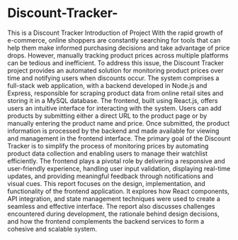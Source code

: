# Discount-Tracker-
This is a Discount Tracker 
Introduction of Project
With the rapid growth of e-commerce, online shoppers are constantly searching for tools that can help them make informed purchasing decisions and take advantage of price drops. However, manually tracking product prices across multiple platforms can be tedious and inefficient. To address this issue, the Discount Tracker project provides an automated solution for monitoring product prices over time and notifying users when discounts occur.
The system comprises a full-stack web application, with a backend developed in Node.js and Express, responsible for scraping product data from online retail sites and storing it in a MySQL database. The frontend, built using React.js, offers users an intuitive interface for interacting with the system. Users can add products by submitting either a direct URL to the product page or by manually entering the product name and price. Once submitted, the product information is processed by the backend and made available for viewing and management in the frontend interface.
The primary goal of the Discount Tracker is to simplify the process of monitoring prices by automating product data collection and enabling users to manage their watchlist efficiently. The frontend plays a pivotal role by delivering a responsive and user-friendly experience, handling user input validation, displaying real-time updates, and providing meaningful feedback through notifications and visual cues.
This report focuses on the design, implementation, and functionality of the frontend application. It explores how React components, API integration, and state management techniques were used to create a seamless and effective interface. The report also discusses challenges encountered during development, the rationale behind design decisions, and how the frontend complements the backend services to form a cohesive and scalable system.
 
